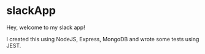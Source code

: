# slackApp

Hey, welcome to my slack app!

I created this using  NodeJS, Express, MongoDB and wrote some tests using JEST.

